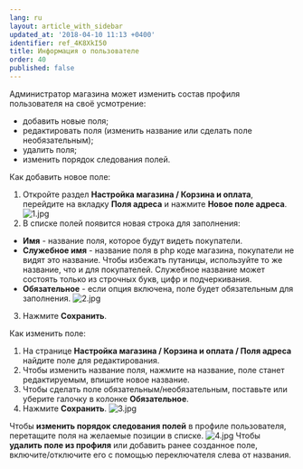 ```yaml
---
lang: ru
layout: article_with_sidebar
updated_at: '2018-04-10 11:13 +0400'
identifier: ref_4K8XkI50
title: Информация о пользователе
order: 40
published: false
---
```

Администратор магазина может изменить состав профиля пользователя на своё усмотрение:

*   добавить новые поля;
*   редактировать поля (изменить название или сделать поле необязательным);
*   удалить поля;
*   изменить порядок следования полей.

Как добавить новое поле:

1.  Откройте раздел **Настройка магазина / Корзина и оплата**, перейдите на вкладку **Поля адреса** и нажмите **Новое поле адреса**.
    ![1.jpg]({{site.baseurl}}/attachments/ref_4K8XkI50/1.jpg)
2.  В списке полей появится новая строка для заполнения:
- **Имя** - название поля, которое будут видеть покупатели.
- **Служебное имя** - название поля в php коде магазина, покупатели не видят это название. Чтобы избежать путаницы, используйте то же название, что и для покупателей. Служебное название может состоять только из строчных букв, цифр и подчеркивания. 
- **Обязательное** - если опция включена, поле будет обязательным для заполнения.
    ![2.jpg]({{site.baseurl}}/attachments/ref_4K8XkI50/2.jpg)
3.  Нажмите **Сохранить**.
    
Как изменить поле:

1.  На странице **Настройка магазина / Корзина и оплата / Поля адреса** найдите поле для редактирования.
2.  Чтобы изменить название поля, нажмите на название, поле станет редактируемым, впишите новое название.
3.  Чтобы сделать поле обязательным/необязательным, поставьте или уберите галочку в колонке **Обязательное**.
4.  Нажмите **Сохранить**.
![3.jpg]({{site.baseurl}}/attachments/ref_4K8XkI50/3.jpg)

Чтобы **изменить порядок следования полей** в профиле пользователя, перетащите поля на желаемые позиции в списке.
![4.jpg]({{site.baseurl}}/attachments/ref_4K8XkI50/4.jpg)
Чтобы **удалить поле из профиля** или добавить ранее созданное поле, включите/отключите его с помощью переключателя слева от названия.


